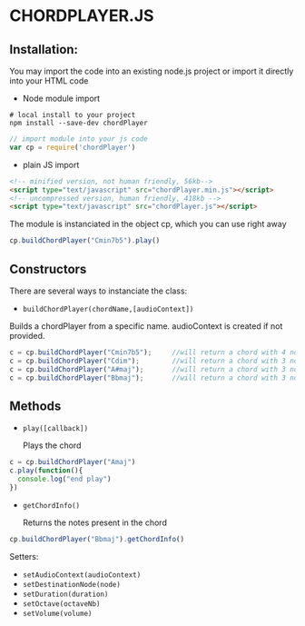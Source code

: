 CHORDPLAYER.JS
===

## Installation:
You may import the code into an existing node.js project or import it directly into your HTML code
- Node module import
```shell
# local install to your project
npm install --save-dev chordPlayer
```
```javascript
// import module into your js code
var cp = require('chordPlayer') 
```
- plain JS import
```html
<!-- minified version, not human friendly, 56kb-->
<script type="text/javascript" src="chordPlayer.min.js"></script>
<!-- uncompressed version, human friendly, 418kb -->
<script type="text/javascript" src="chordPlayer.js"></script>
```
The module is instanciated in the object cp, which you can use right away
```javascript
cp.buildChordPlayer("Cmin7b5").play()
```

## Constructors
There are several ways to instanciate the class:
- `buildChordPlayer(chordName,[audioContext])`

 Builds a chordPlayer from a specific name. 
 audioContext is created if not provided.
 ```javascript
 c = cp.buildChordPlayer("Cmin7b5");     //will return a chord with 4 notes ("C", "D#", "F#", "A#")
 c = cp.buildChordPlayer("Cdim");        //will return a chord with 3 notes ("C", "D#", "F#")
 c = cp.buildChordPlayer("A#maj");       //will return a chord with 3 notes ("A#", "D", "F")
 c = cp.buildChordPlayer("Bbmaj");       //will return a chord with 3 notes ("A#", "D", "F")
 ```


## Methods
- `play([callback])`

  Plays the chord
 ```javascript
 c = cp.buildChordPlayer("Amaj")
 c.play(function(){
   console.log("end play")
 })
 ```

- `getChordInfo()`

  Returns the notes present in the chord
 ```javascript
 cp.buildChordPlayer("Bbmaj").getChordInfo()
 ```

Setters: 
- `setAudioContext(audioContext)`
- `setDestinationNode(node)`
- `setDuration(duration)`
- `setOctave(octaveNb)`
- `setVolume(volume)`
